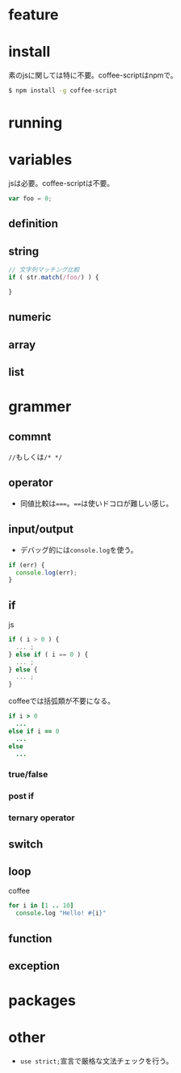 feature
========

install
========

素のjsに関しては特に不要。coffee-scriptはnpmで。

```bash
$ npm install -g coffee-script
```

running
========

variables
========

jsは必要。coffee-scriptは不要。

```js
var foo = 0;
```

definition
----

string
----

```js
// 文字列マッチング比較
if ( str.match(/foo/) ) {

}
```

numeric
----

array
----

list
----

grammer
========

commnt
----

`//`もしくは`/* */`

operator
----

* 同値比較は`===`。`==`は使いドコロが難しい感じ。

input/output
----

* デバッグ的には`console.log`を使う。

```js
if (err) {
  console.log(err);
}
```

if
----

js

```js
if ( i > 0 ) {
  ... ;
} else if ( i == 0 ) {
  ... ;
} else {
  ... ;
}
```

coffeeでは括弧類が不要になる。

```coffee
if i > 0
  ...
else if i == 0
  ...
else
  ...
```

### true/false

### post if

### ternary operator

switch
----

loop
----

coffee

```coffee
for i in [1 .. 10]
  console.log "Hello! #{i}"
```

function
----

exception
----

packages
========

other
========

* `use strict;`宣言で厳格な文法チェックを行う。